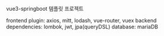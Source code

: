 vue3-springboot 템플릿 프로젝트

frontend plugin: axios, mitt, lodash, vue-router, vuex
backend dependencies: lombok, jwt, jpa(queryDSL)
database: mariaDB
